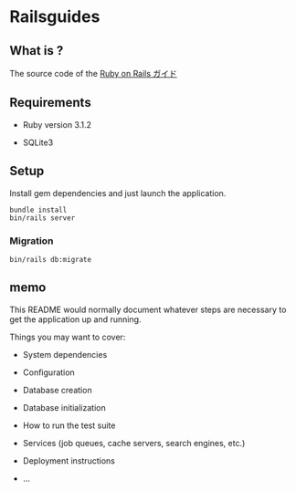 # Railsguides

## What is ?

The source code of the [Ruby on Rails ガイド](https://railsguides.jp)

## Requirements

- Ruby version
  3.1.2

- SQLite3

## Setup

Install gem dependencies and just launch the application.

```shell
bundle install
bin/rails server
```

### Migration

```shell
bin/rails db:migrate
```

### 

## memo

This README would normally document whatever steps are necessary to get the
application up and running.

Things you may want to cover:

- System dependencies

- Configuration

- Database creation

- Database initialization

- How to run the test suite

- Services (job queues, cache servers, search engines, etc.)

- Deployment instructions

- ...
